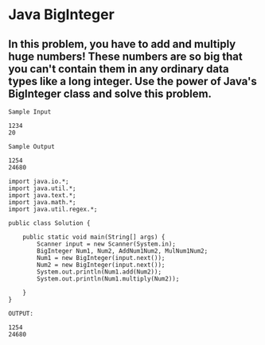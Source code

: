 # Java BigInteger

## In this problem, you have to add and multiply huge numbers! These numbers are so big that you can't contain them in any ordinary data types like a long integer. Use the power of Java's BigInteger class and solve this problem.

```
Sample Input

1234
20
```

```
Sample Output

1254
24680
```

```
import java.io.*;
import java.util.*;
import java.text.*;
import java.math.*;
import java.util.regex.*;

public class Solution {

    public static void main(String[] args) {
        Scanner input = new Scanner(System.in);
        BigInteger Num1, Num2, AddNum1Num2, MulNum1Num2;
        Num1 = new BigInteger(input.next());
        Num2 = new BigInteger(input.next());
        System.out.println(Num1.add(Num2));
        System.out.println(Num1.multiply(Num2));
        
    }
}

```

```
OUTPUT:

1254
24680
```
